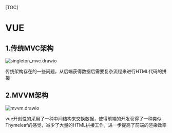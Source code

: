 [TOC]

# VUE

## 1.传统MVC架构

![singleton_mvc.drawio](https://cdn.jsdelivr.net/gh/Aurora0201/ImageStore@main/img/upgit_20230322_1679494168.png)

传统架构存在的一些问题，从后端获得数据后需要复杂流程来进行HTML代码的拼接



## 2.MVVM架构

![mvvm.drawio](https://cdn.jsdelivr.net/gh/Aurora0201/ImageStore@main/img/upgit_20230322_1679494241.png)

vue开创性的采用了一种中间结构来交换数据，使得前端的开发获得了一种类似Thymeleaf的感觉，减少了大量的HTML拼接工作，进一步提高了前端的渲染效率

